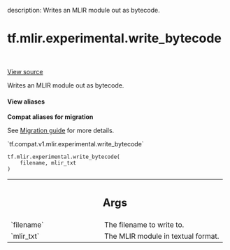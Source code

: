 description: Writes an MLIR module out as bytecode.

<div itemscope itemtype="http://developers.google.com/ReferenceObject">
<meta itemprop="name" content="tf.mlir.experimental.write_bytecode" />
<meta itemprop="path" content="Stable" />
</div>

# tf.mlir.experimental.write_bytecode

<!-- Insert buttons and diff -->

<table class="tfo-notebook-buttons tfo-api nocontent" align="left">

</table>

<a target="_blank" class="external" href="/code/stable/tensorflow/python/compiler/mlir/mlir.py">View source</a>



Writes an MLIR module out as bytecode.


<section class="expandable">
  <h4 class="showalways">View aliases</h4>
  <p>
<b>Compat aliases for migration</b>
<p>See
<a href="https://www.tensorflow.org/guide/migrate">Migration guide</a> for
more details.</p>
<p>`tf.compat.v1.mlir.experimental.write_bytecode`</p>
</p>
</section>

<pre class="devsite-click-to-copy prettyprint lang-py tfo-signature-link">
<code>tf.mlir.experimental.write_bytecode(
    filename, mlir_txt
)
</code></pre>



<!-- Placeholder for "Used in" -->


<!-- Tabular view -->
 <table class="responsive fixed orange">
<colgroup><col width="214px"><col></colgroup>
<tr><th colspan="2"><h2 class="add-link">Args</h2></th></tr>

<tr>
<td>
`filename`<a id="filename"></a>
</td>
<td>
The filename to write to.
</td>
</tr><tr>
<td>
`mlir_txt`<a id="mlir_txt"></a>
</td>
<td>
The MLIR module in textual format.
</td>
</tr>
</table>

